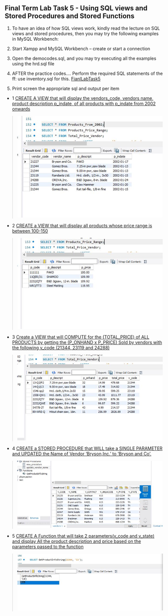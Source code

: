 ## Final Term Lab Task 5 - Using SQL views and Stored Procedures and Stored Functions

1. To have an idea of how SQL views work, kindly read the lecture on SQL views and stored procedures, then you may try the following examples in MySQL Workbench: 
2. Start Xampp and MySQL Workbench – create or start a connection 
4. Open the democodes.sql, and you may try executing all the examples using the hrd.sql file

5. AFTER the practice codes…. Perform the required SQL statements of the ff: use inventory.sql for this. 
[FianlLabTask5](IMAGE/ftask5)

6. Print screen the appropriate sql and output per item

* 1 <ins>CREATE A VIEW that will display the vendors_code, vendors name, product description p_indate, of all products with p_indate from 2002 onwards
> ![Sample Output](IMAGE/ftassk5.1.JPG)

* 2 <ins>CREATE a VIEW that will display all products whose price range is between 100-150
> ![Sample Output](IMAGE/ftask5.2.JPG)

* 3 <ins>Create a VIEW that will COMPUTE for the (TOTAL_PRICE) of ALL PRODUCTS by getting the (P_ONHAND x P_PRICE) Sold by vendors with the following v_code (21344, 23119 and 24288) 
>![Sample Output](IMAGE/ftask5.3.JPG)

* 4 <ins>CREATE a STORED PROCEDURE that WILL take a SINGLE PARAMETER and UPDATED the Name of Vendor ‘Bryson,Inc.’ to ‘Bryson and Co’.
> ![Sample Output](IMAGE/ftask5.4.JPG)

* 5 <ins>CREATE A Function that will take 2 parameters(v_code and v_state) and display All the product description and price based on the parameters passed to the function
> ![Sample Output](IMAGE/ftask5.5.JPG)

